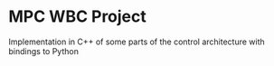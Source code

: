 # MPC WBC Project

Implementation in C++ of some parts of the control architecture with bindings to Python